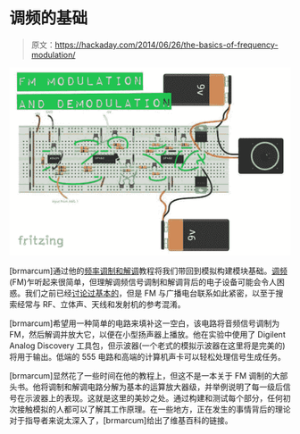 # 调频的基础

> 原文：<https://hackaday.com/2014/06/26/the-basics-of-frequency-modulation/>

![fm-modulation](img/6509c5d7e03713fb324200f1907e17e0.png)

[brmarcum]通过他的[频率调制和解调](http://www.instructables.com/id/FM-Modulationde-modulation-Circuit/)教程将我们带回到模拟构建模块基础。[调频](http://en.wikipedia.org/wiki/Frequency_modulation) (FM)乍听起来很简单，但理解调频信号调制和解调背后的电子设备可能会令人困惑。我们之前已经[讨论过基本的](http://hackaday.com/2013/09/24/retrotechtacular-fundamentals-of-am-and-fm-radio-communication/)，但是 FM 与广播电台联系如此紧密，以至于搜索经常与 RF、立体声、天线和发射机的参考混淆。

[brmarcum]希望用一种简单的电路来填补这一空白，该电路将音频信号调制为 FM，然后解调并放大它，以便在小型扬声器上播放。他在实验中使用了 Digilent Analog Discovery 工具包，但示波器(一个老式的模拟示波器在这里将是完美的)将用于输出。低端的 555 电路和高端的计算机声卡可以轻松处理信号生成任务。

[brmarcum]显然花了一些时间在他的教程上，但这不是一本关于 FM 调制的大部头书。他将调制和解调电路分解为基本的运算放大器级，并举例说明了每一级后信号在示波器上的表现。这就是这里的美妙之处。通过构建和测试每个部分，任何初次接触模拟的人都可以了解其工作原理。在一些地方，正在发生的事情背后的理论对于指导者来说太深入了，[brmarcum]给出了维基百科的链接。